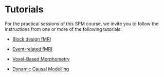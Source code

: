 # Tutorials

For the practical sessions of this SPM course, we invite you to follow the instructions from one or more of the following tutorials:

* [Block design fMRI](./fmri/index.md)

* [Event-related fMRI](./faces/index.md)

* [Voxel-Based Morphometry](./vbm/VBM-getting-started.md)

* [Dynamic Causal Modelling](./dcm/index.md)

<!--
<div class="grid cards" markdown>

-   :material-monitor:{ .lg .middle } __fMRI__

    ---

    [functional Magnetic Resonance Imaging](./fmri/index.md)

-   :material-monitor:{ .lg .middle } __VBM__

    ---

    [Voxel-Based Morphometry](./vbm/VBM-getting-started.md)

-   :material-monitor:{ .lg .middle } __DCM__

    ---

    [Dynamic Causal Modelling](./dcm/index.md)

-   :material-monitor:{ .lg .middle } __OPM__

    ---

    [Optically Pumped Magnetometers](./opm_preprocessing/introduction.md)

-   :material-monitor:{ .lg .middle } __SLOC__

    ---

    [MEG source localisation](./meg_sloc/meg_sloc.md)

-   :material-monitor:{ .lg .middle } __MULTIMODAL__

    ---

    [Multimodal responses to faces](./multimodal/multimodal.md)

-   :material-monitor:{ .lg .middle } __MULTIGROUP__

    ---

    [Group multimodal dataset](./multi/index.md)

-   :material-monitor:{ .lg .middle } __MMN__

    ---

    [EEG mismatch negativity](./mmn/mmn.md)

-   :material-monitor:{ .lg .middle } __DCMERP__

    ---

    [DCM for evoked responses](./dcm_erp/dcm_erp.md)

-   :material-monitor:{ .lg .middle } __DCMIR__

    ---

    [DCM for induced responses](./dcm_ir/dcm_ir.md)

-   :material-monitor:{ .lg .middle } __DCMPHASE__

    ---

    [DCM for phase coupling](./dcm_phase/dcm_phase.md)

-   :material-monitor:{ .lg .middle } __DCMSSR__

    ---

    [DCM for steady state responses](./dcm_ssr/dcm_ssr.md)

-   :material-monitor:{ .lg .middle } __DCMCSD__

    ---

    [DCM for cross-spectral densities](./dcm_csd/dcm_csd.md)

</div>
-->